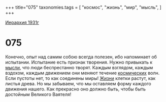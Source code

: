 +++
title="075"
taxonomies.tags = [
"космос",
"жизнь",
"мир",
"мысль",
]
+++

[Иерархия 1931г](/agni/19312)

# 075
Конечно, опыт над самим собою всегда полезен, ибо напоминает об испытании. Испытание есть признак творения. Нужно привыкать к [мысли](/tags/мысль), что люди беспрестанно творят. Каждым взглядом, каждым вздохом, каждым движением они меняют течение [космических](/tags/космос) волн. Если пустоты нет, то как соединены миры! [Жизни](/tags/жизнь) клетки растут, как листья древа. Но мы забываем, что мы оставляем форму каждого движения нашего. Как прекрасно оно должно быть, чтобы быть достойным Великого Ваятеля!   

